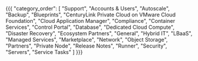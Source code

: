 {{{
  "category_order": [
    "Support",
    "Accounts & Users",
    "Autoscale",
    "Backup",
    "Blueprints",
    "CenturyLink Private Cloud on VMware Cloud Foundation",
    "Cloud Application Manager",
    "Compliance",
    "Container Services",
    "Control Portal",
    "Database",
    "Dedicated Cloud Compute",
    "Disaster Recovery",
    "Ecosystem Partners",
    "General",
    "Hybrid IT",
    "LBaaS",
    "Managed Services",
    "Marketplace",
    "Network",
    "Object Storage",
    "Partners",
    "Private Node",
    "Release Notes",
    "Runner",
    "Security",
    "Servers",
    "Service Tasks"
  ]
}}}
